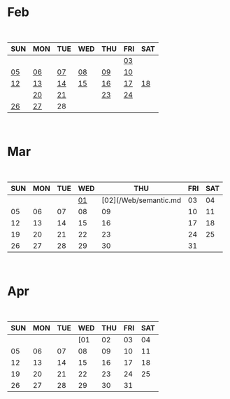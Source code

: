 # Feb

<br>

|SUN|MON|TUE|WED|THU|FRI|SAT|
|---|---|---|---|---|---|---|
|   |   |   |   |   |[03](2023_Feb/0203.md)|   |
|[05](2023_Feb/0205.md)|[06](2023_Feb/0206.md)|[07](2023_Feb/0207.md)|[08](2023_Feb/0208.md)|[09](2023_Feb/0209.md)|[10](2023_Feb/0210.md)||
|[12](2023_Feb/0212.md)|[13](2023_Feb/0213.md)|[14](2023_Feb/0214.md)|[15](2023_FEB/0215.md)|[16](2023_Feb/0216.md)|[17](2023_Feb/0217.md)|[18](2023_Feb/0218.md)|
||[20](2023_Feb/0220.md)|[21](2023_Feb/2021.md)||[23](/TIL/Web/box_model.md)|[24](2023_Feb/0224.md)||
|[26](/TIL/Algorithm/greedy.md)|[27](/TIL/Web/positioning.md)|28|

<br>

# Mar

<br>

|SUN|MON|TUE|WED|THU|FRI|SAT|
|---|---|---|---|---|---|---|
|   |   |   |[01](/Web/flexible.md)|[02](/Web/semantic.md|03|04|
|05|06|07|08|09|10|11|
|12|13|14|15|16|17|18|
|19|20|21|22|23|24|25|
|26|27|28|29|30|31|

<br>

# Apr

<br>

|SUN|MON|TUE|WED|THU|FRI|SAT|
|---|---|---|---|---|---|---|
|   |   |   |[01|02|03|04|
|05|06|07|08|09|10|11|
|12|13|14|15|16|17|18|
|19|20|21|22|23|24|25|
|26|27|28|29|30|31|